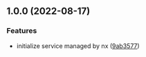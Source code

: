 ## 1.0.0 (2022-08-17)


### Features

* initialize service managed by nx ([9ab3577](https://github.com/jbrenault/poc-nx/commit/9ab3577ea22b21d43464d0693c48aa9c8a553746))

